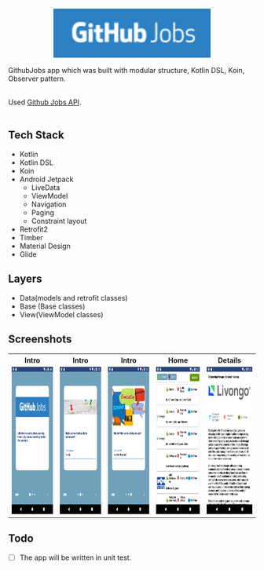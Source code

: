 <p align="center"><img src="./art/githubjobs.png" width="320" height="100"/></p>

GithubJobs app which was built with modular structure, Kotlin DSL, Koin, Observer pattern.<br><br>

Used <a href="https://jobs.github.com/api">Github Jobs API</a>. <br><br>

<H2>Tech Stack</H2>

- Kotlin 
- Kotlin DSL
- Koin
- Android Jetpack
  - LiveData
  - ViewModel
  - Navigation
  - Paging
  - Constraint layout
- Retrofit2
- Timber
- Material Design
- Glide

<H2> Layers </H2>

- Data(models and retrofit classes)
- Base (Base classes)
- View(ViewModel classes)


<h2> Screenshots </h2>

<table>
  <tr>
    <th><b>Intro</b></th>
    <th><b>Intro</b></th>
    <th><b>Intro</b> </th>
    <th><b>Home</b> </th>
    <th><b>Details</b> </th>
  
  </tr>
  <tr>
    <td>
      <img src="art/banner1.png" width="150" height="300" /></td>
    <td>
      <img src="art/banner2.png" width="150" height="300" />
    </td>
   <td>
      <img src="art/banner3.png" width="150" height="300" />
    </td>
    <td>
      <img src="art/jobs.png" width="150" height="300" />
    </td>
<td>
      <img src="art/details.png" width="150" height="300" />
    </td>
  </tr>
</table>

<h2> Todo </h2>

- [ ] The app will be written in unit test.
